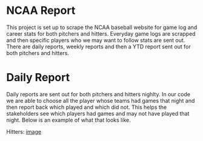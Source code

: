 # NCAA Report

This project is set up to scrape the NCAA baseball website for game log and career stats for both pitchers and hitters. Everyday game logs are scrapped and then specific players who we may want to follow stats are sent out. There are daily reports, weekly reports and then a YTD report sent out for both pitchers and hitters. 


# Daily Report

Daily reports are sent out for both pitchers and hitters nighlty. In our code we are able to choose all the player whose teams had games that night and then report back which played and which did not. This helps the stakeholders see which players had games and may not have played that night. Below is an example of what that looks like. 

Hitters: [image](https://user-images.githubusercontent.com/71948524/116478455-f2c8a900-a832-11eb-8ab3-1281cd8a21bd.png)






